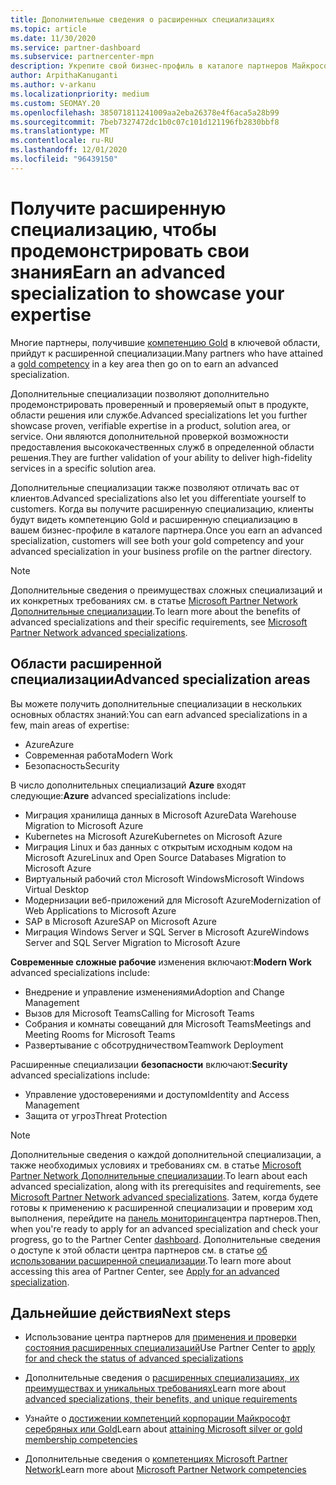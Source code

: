 ```yaml
---
title: Дополнительные сведения о расширенных специализациях
ms.topic: article
ms.date: 11/30/2020
ms.service: partner-dashboard
ms.subservice: partnercenter-mpn
description: Укрепите свой бизнес-профиль в каталоге партнеров Майкрософт. Узнайте о расширенных специализациях, которые можно достичь с помощью имеющихся компетенций Gold и серебряных.
author: ArpithaKanuganti
ms.author: v-arkanu
ms.localizationpriority: medium
ms.custom: SEOMAY.20
ms.openlocfilehash: 385071811241009aa2eba26378e4f6aca5a28b99
ms.sourcegitcommit: 7beb7327472dc1b0c07c101d121196fb2830bbf8
ms.translationtype: MT
ms.contentlocale: ru-RU
ms.lasthandoff: 12/01/2020
ms.locfileid: "96439150"
---
```

# <a name="earn-an-advanced-specialization-to-showcase-your-expertise"></a><span data-ttu-id="8de29-104">Получите расширенную специализацию, чтобы продемонстрировать свои знания</span><span class="sxs-lookup"><span data-stu-id="8de29-104">Earn an advanced specialization to showcase your expertise</span></span>

<span data-ttu-id="8de29-105">Многие партнеры, получившие [компетенцию Gold](learn-about-competencies.md) в ключевой области, прийдут к расширенной специализации.</span><span class="sxs-lookup"><span data-stu-id="8de29-105">Many partners who have attained a [gold competency](learn-about-competencies.md) in a key area then go on to earn an advanced specialization.</span></span>

<span data-ttu-id="8de29-106">Дополнительные специализации позволяют дополнительно продемонстрировать проверенный и проверяемый опыт в продукте, области решения или службе.</span><span class="sxs-lookup"><span data-stu-id="8de29-106">Advanced specializations let you further showcase proven, verifiable expertise in a product, solution area, or service.</span></span> <span data-ttu-id="8de29-107">Они являются дополнительной проверкой возможности предоставления высококачественных служб в определенной области решения.</span><span class="sxs-lookup"><span data-stu-id="8de29-107">They are further validation of your ability to deliver high-fidelity services in a specific solution area.</span></span>

<span data-ttu-id="8de29-108">Дополнительные специализации также позволяют отличать вас от клиентов.</span><span class="sxs-lookup"><span data-stu-id="8de29-108">Advanced specializations also let you differentiate yourself to customers.</span></span> <span data-ttu-id="8de29-109">Когда вы получите расширенную специализацию, клиенты будут видеть компетенцию Gold и расширенную специализацию в вашем бизнес-профиле в каталоге партнера.</span><span class="sxs-lookup"><span data-stu-id="8de29-109">Once you earn an advanced specialization, customers will see both your gold competency and your advanced specialization in your business profile on the partner directory.</span></span>

> [!NOTE]
> <span data-ttu-id="8de29-110">Дополнительные сведения о преимуществах сложных специализаций и их конкретных требованиях см. в статье [Microsoft Partner Network Дополнительные специализации](https://partner.microsoft.com/membership/advanced-specialization).</span><span class="sxs-lookup"><span data-stu-id="8de29-110">To learn more about the benefits of advanced specializations and their specific requirements, see [Microsoft Partner Network advanced specializations](https://partner.microsoft.com/membership/advanced-specialization).</span></span>

## <a name="advanced-specialization-areas"></a><span data-ttu-id="8de29-111">Области расширенной специализации</span><span class="sxs-lookup"><span data-stu-id="8de29-111">Advanced specialization areas</span></span>

<span data-ttu-id="8de29-112">Вы можете получить дополнительные специализации в нескольких основных областях знаний:</span><span class="sxs-lookup"><span data-stu-id="8de29-112">You can earn advanced specializations in a few, main areas of expertise:</span></span>

- <span data-ttu-id="8de29-113">Azure</span><span class="sxs-lookup"><span data-stu-id="8de29-113">Azure</span></span>
- <span data-ttu-id="8de29-114">Современная работа</span><span class="sxs-lookup"><span data-stu-id="8de29-114">Modern Work</span></span>
- <span data-ttu-id="8de29-115">Безопасность</span><span class="sxs-lookup"><span data-stu-id="8de29-115">Security</span></span>

<span data-ttu-id="8de29-116">В число дополнительных специализаций **Azure** входят следующие:</span><span class="sxs-lookup"><span data-stu-id="8de29-116">**Azure** advanced specializations include:</span></span>

- <span data-ttu-id="8de29-117">Миграция хранилища данных в Microsoft Azure</span><span class="sxs-lookup"><span data-stu-id="8de29-117">Data Warehouse Migration to Microsoft Azure</span></span>
- <span data-ttu-id="8de29-118">Kubernetes на Microsoft Azure</span><span class="sxs-lookup"><span data-stu-id="8de29-118">Kubernetes on Microsoft Azure</span></span>
- <span data-ttu-id="8de29-119">Миграция Linux и баз данных с открытым исходным кодом на Microsoft Azure</span><span class="sxs-lookup"><span data-stu-id="8de29-119">Linux and Open Source Databases Migration to Microsoft Azure</span></span>
- <span data-ttu-id="8de29-120">Виртуальный рабочий стол Microsoft Windows</span><span class="sxs-lookup"><span data-stu-id="8de29-120">Microsoft Windows Virtual Desktop</span></span>
- <span data-ttu-id="8de29-121">Модернизации веб-приложений для Microsoft Azure</span><span class="sxs-lookup"><span data-stu-id="8de29-121">Modernization of Web Applications to Microsoft Azure</span></span>
- <span data-ttu-id="8de29-122">SAP в Microsoft Azure</span><span class="sxs-lookup"><span data-stu-id="8de29-122">SAP on Microsoft Azure</span></span>
- <span data-ttu-id="8de29-123">Миграция Windows Server и SQL Server в Microsoft Azure</span><span class="sxs-lookup"><span data-stu-id="8de29-123">Windows Server and SQL Server Migration to Microsoft Azure</span></span>

<span data-ttu-id="8de29-124">**Современные сложные рабочие** изменения включают:</span><span class="sxs-lookup"><span data-stu-id="8de29-124">**Modern Work** advanced specializations include:</span></span>

- <span data-ttu-id="8de29-125">Внедрение и управление изменениями</span><span class="sxs-lookup"><span data-stu-id="8de29-125">Adoption and Change Management</span></span>
- <span data-ttu-id="8de29-126">Вызов для Microsoft Teams</span><span class="sxs-lookup"><span data-stu-id="8de29-126">Calling for Microsoft Teams</span></span>
- <span data-ttu-id="8de29-127">Собрания и комнаты совещаний для Microsoft Teams</span><span class="sxs-lookup"><span data-stu-id="8de29-127">Meetings and Meeting Rooms for Microsoft Teams</span></span>
- <span data-ttu-id="8de29-128">Развертывание с обсотрудничеством</span><span class="sxs-lookup"><span data-stu-id="8de29-128">Teamwork Deployment</span></span>

<span data-ttu-id="8de29-129">Расширенные специализации **безопасности** включают:</span><span class="sxs-lookup"><span data-stu-id="8de29-129">**Security** advanced specializations include:</span></span>

- <span data-ttu-id="8de29-130">Управление удостоверениями и доступом</span><span class="sxs-lookup"><span data-stu-id="8de29-130">Identity and Access Management</span></span>
- <span data-ttu-id="8de29-131">Защита от угроз</span><span class="sxs-lookup"><span data-stu-id="8de29-131">Threat Protection</span></span>

> [!NOTE]
> <span data-ttu-id="8de29-132">Дополнительные сведения о каждой дополнительной специализации, а также необходимых условиях и требованиях см. в статье [Microsoft Partner Network Дополнительные специализации](https://partner.microsoft.com/membership/advanced-specialization).</span><span class="sxs-lookup"><span data-stu-id="8de29-132">To learn about each advanced specialization, along with its prerequisites and requirements, see [Microsoft Partner Network advanced specializations](https://partner.microsoft.com/membership/advanced-specialization).</span></span> <span data-ttu-id="8de29-133">Затем, когда будете готовы к применению к расширенной специализации и проверим ход выполнения, перейдите на [панель мониторинга](https://partner.microsoft.com/dashboard)центра партнеров.</span><span class="sxs-lookup"><span data-stu-id="8de29-133">Then, when you're ready to apply for an advanced specialization and check your progress, go to the Partner Center [dashboard](https://partner.microsoft.com/dashboard).</span></span> <span data-ttu-id="8de29-134">Дополнительные сведения о доступе к этой области центра партнеров см. в статье [об использовании расширенной специализации](advanced-specializations-apply.md).</span><span class="sxs-lookup"><span data-stu-id="8de29-134">To learn more about accessing this area of Partner Center, see [Apply for an advanced specialization](advanced-specializations-apply.md).</span></span>

## <a name="next-steps"></a><span data-ttu-id="8de29-135">Дальнейшие действия</span><span class="sxs-lookup"><span data-stu-id="8de29-135">Next steps</span></span>

- <span data-ttu-id="8de29-136">Использование центра партнеров для [применения и проверки состояния расширенных специализаций](advanced-specializations-apply.md)</span><span class="sxs-lookup"><span data-stu-id="8de29-136">Use Partner Center to [apply for and check the status of advanced specializations](advanced-specializations-apply.md)</span></span>

- <span data-ttu-id="8de29-137">Дополнительные сведения о [расширенных специализациях, их преимуществах и уникальных требованиях](https://partner.microsoft.com/membership/advanced-specialization)</span><span class="sxs-lookup"><span data-stu-id="8de29-137">Learn more about [advanced specializations, their benefits, and unique requirements](https://partner.microsoft.com/membership/advanced-specialization)</span></span>

- <span data-ttu-id="8de29-138">Узнайте о [достижении компетенций корпорации Майкрософт серебряных или Gold](learn-about-competencies.md)</span><span class="sxs-lookup"><span data-stu-id="8de29-138">Learn about [attaining Microsoft silver or gold membership competencies](learn-about-competencies.md)</span></span>

- <span data-ttu-id="8de29-139">Дополнительные сведения о [компетенциях Microsoft Partner Network](https://partner.microsoft.com/membership/competencies)</span><span class="sxs-lookup"><span data-stu-id="8de29-139">Learn more about [Microsoft Partner Network competencies](https://partner.microsoft.com/membership/competencies)</span></span>